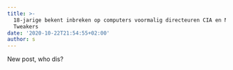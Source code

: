 ```yaml
---
title: >-
  18-jarige bekent inbreken op computers voormalig directeuren CIA en NSA -
  Tweakers
date: '2020-10-22T21:54:55+02:00'
author: s
---
```

New post, who dis?